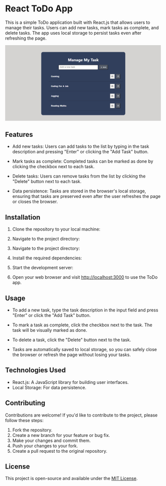 # React ToDo App

This is a simple ToDo application built with React.js that allows users to manage their tasks. Users can add new tasks, mark tasks as complete, and delete tasks. The app uses local storage to persist tasks even after refreshing the page.

![App Screenshot](tutorial1-image.PNG)

## Features

- Add new tasks: Users can add tasks to the list by typing in the task description and pressing "Enter" or clicking the "Add Task" button.

- Mark tasks as complete: Completed tasks can be marked as done by clicking the checkbox next to each task.

- Delete tasks: Users can remove tasks from the list by clicking the "Delete" button next to each task.

- Data persistence: Tasks are stored in the browser's local storage, ensuring that tasks are preserved even after the user refreshes the page or closes the browser.

## Installation

1. Clone the repository to your local machine:


2. Navigate to the project directory:


2. Navigate to the project directory:


3. Install the required dependencies:


4. Start the development server:


5. Open your web browser and visit [http://localhost:3000](http://localhost:3000) to use the ToDo app.

## Usage

- To add a new task, type the task description in the input field and press "Enter" or click the "Add Task" button.

- To mark a task as complete, click the checkbox next to the task. The task will be visually marked as done.

- To delete a task, click the "Delete" button next to the task.

- Tasks are automatically saved to local storage, so you can safely close the browser or refresh the page without losing your tasks.

## Technologies Used

- React.js: A JavaScript library for building user interfaces.
- Local Storage: For data persistence.

## Contributing

Contributions are welcome! If you'd like to contribute to the project, please follow these steps:

1. Fork the repository.
2. Create a new branch for your feature or bug fix.
3. Make your changes and commit them.
4. Push your changes to your fork.
5. Create a pull request to the original repository.

## License

This project is open-source and available under the [MIT License](LICENSE).
